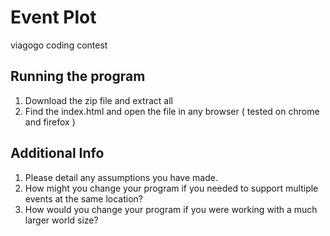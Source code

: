 # Event Plot
viagogo coding contest


## Running the program

1) Download the zip file and extract all
2) Find the index.html and open the file in any browser ( tested on chrome and firefox )


## Additional Info

1) Please detail any assumptions you have made.
2) How might you change your program if you needed to support multiple events at the same location?
3) How would you change your program if you were working with a much larger world size?


